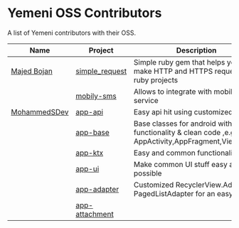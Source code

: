 # Yemeni OSS Contributors
A list of Yemeni contributors with their OSS.

| Name    | Project       | Description      |
|-----------------|----------------|-------------|
| [Majed Bojan](https://github.com/MajedBojan) | [simple_request](https://github.com/MajedBojan/simple_request)            | Simple ruby gem that helps you to make HTTP and HTTPS request from ruby projects |
|  | [mobily-sms](https://github.com/MajedBojan/mobily-sms)            | Allows to integrate with mobily.ws service |
| [MohammedSDev](https://github.com/MohammedSDev) | [app-api](https://github.com/MohammedSDev/app-api)            | Easy api hit using customized retrofit |
| | [app-base](https://github.com/MohammedSDev/app-base)            | Base classes for android with useful functionality & clean code ,e.g: AppActivity,AppFragment,ViewModel |
| | [app-ktx](https://github.com/MohammedSDev/app-ktx)            | Easy and common functionality  |
| | [app-ui](https://github.com/MohammedSDev/app-ui)            | Make common UI stuff easy as possible  |
| | [app-adapter](https://github.com/MohammedSDev/app-adapter)            | Customized RecyclerView.Adapter & PagedListAdapter for an easy use |
| | [app-attachment](https://github.com/MohammedSDev/app-attachment)            | |